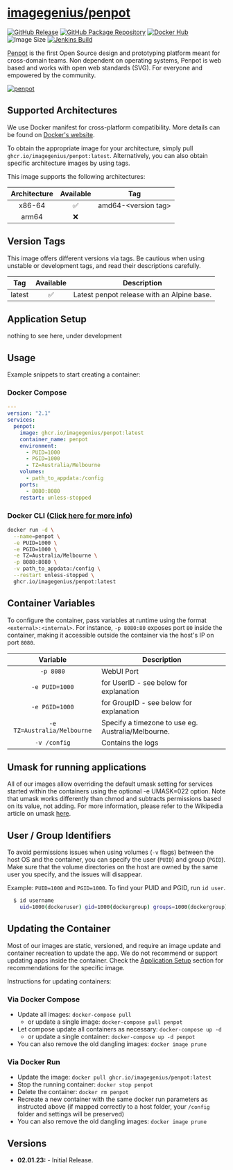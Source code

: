 <!-- DO NOT EDIT THIS FILE MANUALLY  -->

# [imagegenius/penpot](https://github.com/imagegenius/docker-penpot)

[![GitHub Release](https://img.shields.io/github/release/imagegenius/docker-penpot.svg?color=007EC6&labelColor=555555&logoColor=ffffff&style=for-the-badge&logo=github)](https://github.com/imagegenius/docker-penpot/releases)
[![GitHub Package Repository](https://shields.io/badge/GitHub%20Package-blue?logo=github&logoColor=ffffff&style=for-the-badge)](https://github.com/imagegenius/docker-penpot/packages)
[![Docker Hub](https://shields.io/badge/Docker%20Hub-blue?logo=docker&logoColor=ffffff&style=for-the-badge)](https://hub.docker.com/r/imagegenius/penpot)
![Image Size](https://img.shields.io/docker/image-size/imagegenius/penpot/latest.svg?color=007EC6&labelColor=555555&logoColor=ffffff&style=for-the-badge&logo=docker)
[![Jenkins Build](https://img.shields.io/jenkins/build?labelColor=555555&logoColor=ffffff&style=for-the-badge&jobUrl=https%3A%2F%2Fci.imagegenius.io%2Fjob%2FDocker-Pipeline-Builders%2Fjob%2Fdocker-penpot%2Fjob%2Fmain%2F&logo=jenkins)](https://ci.imagegenius.io/job/Docker-Pipeline-Builders/job/docker-penpot/job/main/)

[Penpot](https://penpot.app/) is the first Open Source design and prototyping platform meant for cross-domain teams. Non dependent on operating systems, Penpot is web based and works with open web standards (SVG). For everyone and empowered by the community.

[![penpot](https://raw.githubusercontent.com/penpot/penpot/develop/frontend/resources/images/icons/penpot-logo.svg)](https://penpot.app/)

## Supported Architectures

We use Docker manifest for cross-platform compatibility. More details can be found on [Docker's website](https://github.com/docker/distribution/blob/master/docs/spec/manifest-v2-2.md#manifest-list).

To obtain the appropriate image for your architecture, simply pull `ghcr.io/imagegenius/penpot:latest`. Alternatively, you can also obtain specific architecture images by using tags.

This image supports the following architectures:

| Architecture | Available | Tag |
| :----: | :----: | ---- |
| x86-64 | ✅ | amd64-\<version tag\> |
| arm64 | ❌ | |

## Version Tags

This image offers different versions via tags. Be cautious when using unstable or development tags, and read their descriptions carefully.

| Tag | Available | Description |
| :----: | :----: |--- |
| latest | ✅ | Latest penpot release with an Alpine base. |

## Application Setup

nothing to see here, under development

## Usage

Example snippets to start creating a container:

### Docker Compose

```yaml
---
version: "2.1"
services:
  penpot:
    image: ghcr.io/imagegenius/penpot:latest
    container_name: penpot
    environment:
      - PUID=1000
      - PGID=1000
      - TZ=Australia/Melbourne
    volumes:
      - path_to_appdata:/config
    ports:
      - 8080:8080
    restart: unless-stopped
```

### Docker CLI ([Click here for more info](https://docs.docker.com/engine/reference/commandline/cli/))

```bash
docker run -d \
  --name=penpot \
  -e PUID=1000 \
  -e PGID=1000 \
  -e TZ=Australia/Melbourne \
  -p 8080:8080 \
  -v path_to_appdata:/config \
  --restart unless-stopped \
  ghcr.io/imagegenius/penpot:latest
```

## Container Variables

To configure the container, pass variables at runtime using the format `<external>:<internal>`. For instance, `-p 8080:80` exposes port `80` inside the container, making it accessible outside the container via the host's IP on port `8080`.

| Variable | Description |
| :----: | --- |
| `-p 8080` | WebUI Port |
| `-e PUID=1000` | for UserID - see below for explanation |
| `-e PGID=1000` | for GroupID - see below for explanation |
| `-e TZ=Australia/Melbourne` | Specify a timezone to use eg. Australia/Melbourne. |
| `-v /config` | Contains the logs |

## Umask for running applications

All of our images allow overriding the default umask setting for services started within the containers using the optional -e UMASK=022 option. Note that umask works differently than chmod and subtracts permissions based on its value, not adding. For more information, please refer to the Wikipedia article on umask [here](https://en.wikipedia.org/wiki/Umask).

## User / Group Identifiers

To avoid permissions issues when using volumes (`-v` flags) between the host OS and the container, you can specify the user (`PUID`) and group (`PGID`). Make sure that the volume directories on the host are owned by the same user you specify, and the issues will disappear.

Example: `PUID=1000` and `PGID=1000`. To find your PUID and PGID, run `id user`.

```bash
  $ id username
    uid=1000(dockeruser) gid=1000(dockergroup) groups=1000(dockergroup)
```

## Updating the Container

Most of our images are static, versioned, and require an image update and container recreation to update the app. We do not recommend or support updating apps inside the container. Check the [Application Setup](#application-setup) section for recommendations for the specific image.

Instructions for updating containers:

### Via Docker Compose

* Update all images: `docker-compose pull`
  * or update a single image: `docker-compose pull penpot`
* Let compose update all containers as necessary: `docker-compose up -d`
  * or update a single container: `docker-compose up -d penpot`
* You can also remove the old dangling images: `docker image prune`

### Via Docker Run

* Update the image: `docker pull ghcr.io/imagegenius/penpot:latest`
* Stop the running container: `docker stop penpot`
* Delete the container: `docker rm penpot`
* Recreate a new container with the same docker run parameters as instructed above (if mapped correctly to a host folder, your `/config` folder and settings will be preserved)
* You can also remove the old dangling images: `docker image prune`

## Versions

* **02.01.23:** - Initial Release.
